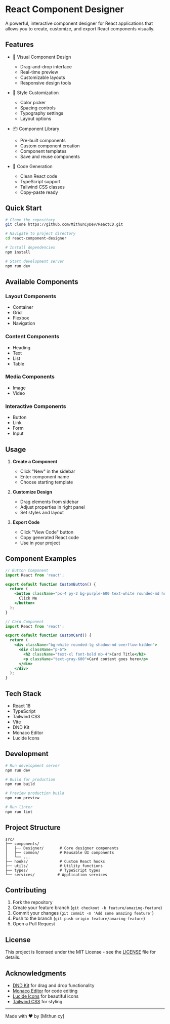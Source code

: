 # React Component Designer

A powerful, interactive component designer for React applications that allows you to create, customize, and export React components visually.

## Features

- 🎨 Visual Component Design
  - Drag-and-drop interface
  - Real-time preview
  - Customizable layouts
  - Responsive design tools

- 💅 Style Customization
  - Color picker
  - Spacing controls
  - Typography settings
  - Layout options

- 📦 Component Library
  - Pre-built components
  - Custom component creation
  - Component templates
  - Save and reuse components

- 🔧 Code Generation
  - Clean React code
  - TypeScript support
  - Tailwind CSS classes
  - Copy-paste ready

## Quick Start

```bash
# Clone the repository
git clone https://github.com/MithunCyDev/ReactCD.git

# Navigate to project directory
cd react-component-designer

# Install dependencies
npm install

# Start development server
npm run dev
```

## Available Components

### Layout Components
- Container
- Grid
- Flexbox
- Navigation

### Content Components
- Heading
- Text
- List
- Table

### Media Components
- Image
- Video

### Interactive Components
- Button
- Link
- Form
- Input

## Usage

1. **Create a Component**
   - Click "New" in the sidebar
   - Enter component name
   - Choose starting template

2. **Customize Design**
   - Drag elements from sidebar
   - Adjust properties in right panel
   - Set styles and layout

3. **Export Code**
   - Click "View Code" button
   - Copy generated React code
   - Use in your project

## Component Examples

```jsx
// Button Component
import React from 'react';

export default function CustomButton() {
  return (
    <button className="px-4 py-2 bg-purple-600 text-white rounded-md hover:bg-purple-700">
      Click Me
    </button>
  );
}

// Card Component
import React from 'react';

export default function CustomCard() {
  return (
    <div className="bg-white rounded-lg shadow-md overflow-hidden">
      <div className="p-6">
        <h2 className="text-xl font-bold mb-4">Card Title</h2>
        <p className="text-gray-600">Card content goes here</p>
      </div>
    </div>
  );
}
```

## Tech Stack

- React 18
- TypeScript
- Tailwind CSS
- Vite
- DND Kit
- Monaco Editor
- Lucide Icons

## Development

```bash
# Run development server
npm run dev

# Build for production
npm run build

# Preview production build
npm run preview

# Run linter
npm run lint
```

## Project Structure

```
src/
├── components/
│   ├── Designer/       # Core designer components
│   ├── common/         # Reusable UI components
│   └── ...
├── hooks/              # Custom React hooks
├── utils/              # Utility functions
├── types/              # TypeScript types
└── services/          # Application services
```

## Contributing

1. Fork the repository
2. Create your feature branch (`git checkout -b feature/amazing-feature`)
3. Commit your changes (`git commit -m 'Add some amazing feature'`)
4. Push to the branch (`git push origin feature/amazing-feature`)
5. Open a Pull Request

## License

This project is licensed under the MIT License - see the [LICENSE](LICENSE) file for details.

## Acknowledgments

- [DND Kit](https://dndkit.com/) for drag and drop functionality
- [Monaco Editor](https://microsoft.github.io/monaco-editor/) for code editing
- [Lucide Icons](https://lucide.dev/) for beautiful icons
- [Tailwind CSS](https://tailwindcss.com/) for styling

---

Made with ❤️ by [Mithun cy]
